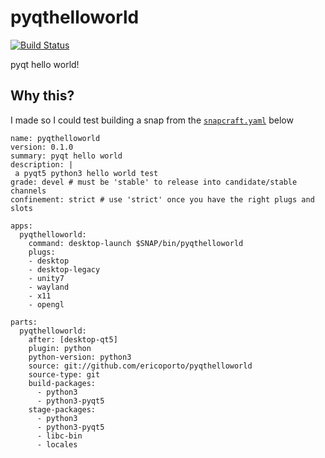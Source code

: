 # pyqthelloworld
[![Build Status](https://travis-ci.com/ericoporto/pyqthelloworld.svg?branch=master)](https://travis-ci.com/ericoporto/pyqthelloworld)

pyqt hello world!

## Why this?

I made so I could test building a snap from the [`snapcraft.yaml`](https://github.com/ericoporto/pyqthelloworld/blob/master/snap/snapcraft.yaml) below

    name: pyqthelloworld
    version: 0.1.0
    summary: pyqt hello world
    description: |
     a pyqt5 python3 hello world test
    grade: devel # must be 'stable' to release into candidate/stable channels
    confinement: strict # use 'strict' once you have the right plugs and slots

    apps:
      pyqthelloworld:
        command: desktop-launch $SNAP/bin/pyqthelloworld
        plugs:
        - desktop
        - desktop-legacy
        - unity7
        - wayland
        - x11
        - opengl

    parts:
      pyqthelloworld:
        after: [desktop-qt5]
        plugin: python
        python-version: python3
        source: git://github.com/ericoporto/pyqthelloworld
        source-type: git
        build-packages:
          - python3
          - python3-pyqt5
        stage-packages:
          - python3
          - python3-pyqt5
          - libc-bin
          - locales
